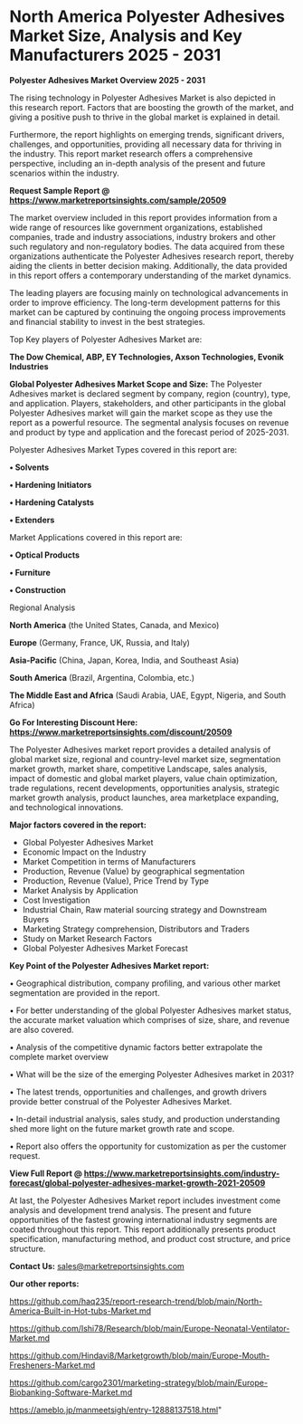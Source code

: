 # North America Polyester Adhesives Market Size, Analysis and Key Manufacturers 2025 - 2031

<Strong> Polyester Adhesives Market Overview 2025 - 2031</strong>

The rising technology in Polyester Adhesives Market is also depicted in this research report. Factors that are boosting the growth of the market, and giving a positive push to thrive in the global market is explained in detail.

Furthermore, the report highlights on emerging trends, significant drivers, challenges, and opportunities, providing all necessary data for thriving in the industry. This report market research offers a comprehensive perspective, including an in-depth analysis of the present and future scenarios within the industry.

<strong>Request Sample Report @ <a href=https://www.marketreportsinsights.com/sample/20509>https://www.marketreportsinsights.com/sample/20509</a></strong>

The market overview included in this report provides information from a wide range of resources like government organizations, established companies, trade and industry associations, industry brokers and other such regulatory and non-regulatory bodies. The data acquired from these organizations authenticate the Polyester Adhesives research report, thereby aiding the clients in better decision making. Additionally, the data provided in this report offers a contemporary understanding of the market dynamics.

The leading players are focusing mainly on technological advancements in order to improve efficiency. The long-term development patterns for this market can be captured by continuing the ongoing process improvements and financial stability to invest in the best strategies.

Top Key players of Polyester Adhesives Market are:

<strong>The Dow Chemical, ABP, EY Technologies, Axson Technologies, Evonik Industries</strong>

<strong><b>Global Polyester Adhesives Market Scope and Size:</b></strong>
The Polyester Adhesives market is declared segment by company, region (country), type, and application. Players, stakeholders, and other participants in the global Polyester Adhesives market will gain the market scope as they use the report as a powerful resource. The segmental analysis focuses on revenue and product by type and application and the forecast period of 2025-2031.

Polyester Adhesives Market Types covered in this report are:

<strong>• Solvents

• Hardening Initiators

• Hardening Catalysts

• Extenders</strong>

Market Applications covered in this report are:

<strong>• Optical Products

• Furniture

• Construction</strong> 

Regional Analysis

<strong>North America</strong> (the United States, Canada, and Mexico)

<strong>Europe</strong> (Germany, France, UK, Russia, and Italy)

<strong>Asia-Pacific</strong> (China, Japan, Korea, India, and Southeast Asia)

<strong>South America</strong> (Brazil, Argentina, Colombia, etc.)

<strong>The Middle East and Africa</strong> (Saudi Arabia, UAE, Egypt, Nigeria, and South Africa)

<strong>Go For Interesting Discount Here: <a href=https://www.marketreportsinsights.com/discount/20509>https://www.marketreportsinsights.com/discount/20509</a></strong>

The Polyester Adhesives market report provides a detailed analysis of global market size, regional and country-level market size, segmentation market growth, market share, competitive Landscape, sales analysis, impact of domestic and global market players, value chain optimization, trade regulations, recent developments, opportunities analysis, strategic market growth analysis, product launches, area marketplace expanding, and technological innovations.

<strong><b>Major factors covered in the report:</b></strong>
<ul>
  <li>Global Polyester Adhesives Market </li>
  <li>Economic Impact on the Industry</li>
  <li>Market Competition in terms of Manufacturers</li>
  <li>Production, Revenue (Value) by geographical segmentation</li>
  <li>Production, Revenue (Value), Price Trend by Type</li>
  <li>Market Analysis by Application</li>
  <li>Cost Investigation</li>
  <li>Industrial Chain, Raw material sourcing strategy and Downstream Buyers</li>
  <li>Marketing Strategy comprehension, Distributors and Traders</li>
  <li>Study on Market Research Factors</li>
  <li>Global Polyester Adhesives Market Forecast</li>
</ul>

<strong><b>Key Point of the Polyester Adhesives Market report:</b></strong>

• Geographical distribution, company profiling, and various other market segmentation are provided in the report.

• For better understanding of the global Polyester Adhesives market status, the accurate market valuation which comprises of size, share, and revenue are also covered.

• Analysis of the competitive dynamic factors better extrapolate the complete market overview

• What will be the size of the emerging Polyester Adhesives market in 2031?

• The latest trends, opportunities and challenges, and growth drivers provide better construal of the Polyester Adhesives Market.

• In-detail industrial analysis, sales study, and production understanding shed more light on the future market growth rate and scope.

• Report also offers the opportunity for customization as per the customer request.

<strong><b>View Full Report @ <a href=https://www.marketreportsinsights.com/industry-forecast/global-polyester-adhesives-market-growth-2021-20509>https://www.marketreportsinsights.com/industry-forecast/global-polyester-adhesives-market-growth-2021-20509</a></b></strong>


At last, the Polyester Adhesives Market report includes investment come analysis and development trend analysis. The present and future opportunities of the fastest growing international industry segments are coated throughout this report. This report additionally presents product specification, manufacturing method, and product cost structure, and price structure.

<strong>Contact Us:</strong>
sales@marketreportsinsights.com

<strong>Our other reports:</strong>

<a href=https://github.com/haq235/report-research-trend/blob/main/North-America-Built-in-Hot-tubs-Market.md>https://github.com/haq235/report-research-trend/blob/main/North-America-Built-in-Hot-tubs-Market.md</a>

<a href=https://github.com/Ishi78/Research/blob/main/Europe-Neonatal-Ventilator-Market.md>https://github.com/Ishi78/Research/blob/main/Europe-Neonatal-Ventilator-Market.md</a>

<a href=https://github.com/Hindavi8/Marketgrowth/blob/main/Europe-Mouth-Fresheners-Market.md>https://github.com/Hindavi8/Marketgrowth/blob/main/Europe-Mouth-Fresheners-Market.md</a>

<a href=https://github.com/cargo2301/marketing-strategy/blob/main/Europe-Biobanking-Software-Market.md>https://github.com/cargo2301/marketing-strategy/blob/main/Europe-Biobanking-Software-Market.md</a>

<a href=https://ameblo.jp/manmeetsigh/entry-12888137518.html>https://ameblo.jp/manmeetsigh/entry-12888137518.html</a>"
